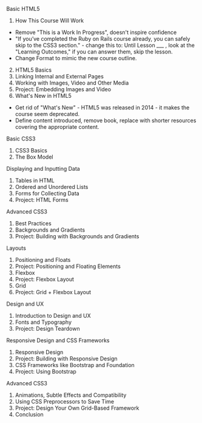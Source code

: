 [//]: # (This is a projection for the new layout of the HTML/CSS course)

Basic HTML5

1. How This Course Will Work
  - Remove "This is a Work In Progress", doesn't inspire confidence
  - "If you’ve completed the Ruby on Rails course already, you can safely skip to the CSS3 section." - change this to: Until Lesson ___ , look at the "Learning Outcomes," if you can answer them, skip the lesson.
  - Change Format to mimic the new course outline.
2. HTML5 Basics
3. Linking Internal and External Pages
4. Working with Images, Video and Other Media
5. Project: Embedding Images and Video
6. What's New in HTML5
  - Get rid of "What's New" - HTML5 was released in 2014 - it makes the course seem deprecated.
  - Define content introduced, remove book, replace with shorter resources covering the appropriate content.

Basic CSS3

1. CSS3 Basics
2. The Box Model

Displaying and Inputting Data

1. Tables in HTML
2. Ordered and Unordered Lists
3. Forms for Collecting Data
4. Project: HTML Forms

Advanced CSS3

1. Best Practices
2. Backgrounds and Gradients
3. Project: Building with Backgrounds and Gradients

Layouts

1. Positioning and Floats
2. Project: Positioning and Floating Elements
3. Flexbox
4. Project: Flexbox Layout
5. Grid
6. Project: Grid + Flexbox Layout

Design and UX

1. Introduction to Design and UX
2. Fonts and Typography
4. Project: Design Teardown

Responsive Design and CSS Frameworks

1. Responsive Design
2. Project: Building with Responsive Design
3. CSS Frameworks like Bootstrap and Foundation
4. Project: Using Bootstrap

Advanced CSS3

1. Animations, Subtle Effects and Compatibility
2. Using CSS Preprocessors to Save Time
3. Project: Design Your Own Grid-Based Framework
4. Conclusion
